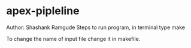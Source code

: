 # apex-pipleline
Author: Shashank Ramgude
Steps to run program, in terminal type
make

To change the name of input file change it in makefile. 
